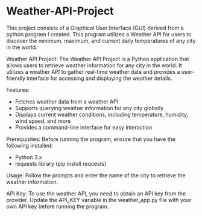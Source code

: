 # Weather-API-Project
This project consists of a Graphical User Interface (GUI) derived from a python program I created. This program utilizes a Weather API for users to discover the minimum, maximum, and current daily temperatures of any city in the world.


Weather API Project:
The Weather API Project is a Python application that allows users to retrieve weather information for any city in the world. It utilizes a weather API to gather real-time weather data and provides a user-friendly interface for accessing and displaying the weather details.

Features:
- Fetches weather data from a weather API
- Supports querying weather information for any city globally
- Displays current weather conditions, including temperature, humidity, wind speed, and more
- Provides a command-line interface for easy interaction

Prerequisites:
Before running the program, ensure that you have the following installed:
- Python 3.x
- requests library (pip install requests)

Usage: 
Follow the prompts and enter the name of the city to retrieve the weather information.

API Key:
To use the weather API, you need to obtain an API key from the provider. Update the API_KEY variable in the weather_app.py file with your own API key before running the program.
